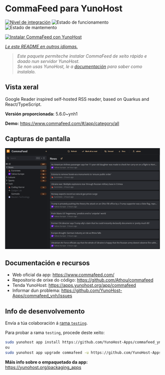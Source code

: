 <!--
NOTA: Este README foi creado automáticamente por <https://github.com/YunoHost/apps/tree/master/tools/readme_generator>
NON debe editarse manualmente.
-->

# CommaFeed para YunoHost

[![Nivel de integración](https://apps.yunohost.org/badge/integration/commafeed)](https://ci-apps.yunohost.org/ci/apps/commafeed/)
![Estado de funcionamento](https://apps.yunohost.org/badge/state/commafeed)
![Estado de mantemento](https://apps.yunohost.org/badge/maintained/commafeed)

[![Instalar CommaFeed con YunoHost](https://install-app.yunohost.org/install-with-yunohost.svg)](https://install-app.yunohost.org/?app=commafeed)

*[Le este README en outros idiomas.](./ALL_README.md)*

> *Este paquete permíteche instalar CommaFeed de xeito rápido e doado nun servidor YunoHost.*  
> *Se non usas YunoHost, le a [documentación](https://yunohost.org/install) para saber como instalalo.*

## Vista xeral

Google Reader inspired self-hosted RSS reader, based on Quarkus and React/TypeScript.

**Versión proporcionada:** 5.6.0~ynh1

**Demo:** <https://www.commafeed.com/#/app/category/all>

## Capturas de pantalla

![Captura de pantalla de CommaFeed](./doc/screenshots/screenshot.png)

## Documentación e recursos

- Web oficial da app: <https://www.commafeed.com/>
- Repositorio de orixe do código: <https://github.com/Athou/commafeed>
- Tenda YunoHost: <https://apps.yunohost.org/app/commafeed>
- Informar dun problema: <https://github.com/YunoHost-Apps/commafeed_ynh/issues>

## Info de desenvolvemento

Envía a túa colaboración á [rama `testing`](https://github.com/YunoHost-Apps/commafeed_ynh/tree/testing).

Para probar a rama `testing`, procede deste xeito:

```bash
sudo yunohost app install https://github.com/YunoHost-Apps/commafeed_ynh/tree/testing --debug
ou
sudo yunohost app upgrade commafeed -u https://github.com/YunoHost-Apps/commafeed_ynh/tree/testing --debug
```

**Máis info sobre o empaquetado da app:** <https://yunohost.org/packaging_apps>
